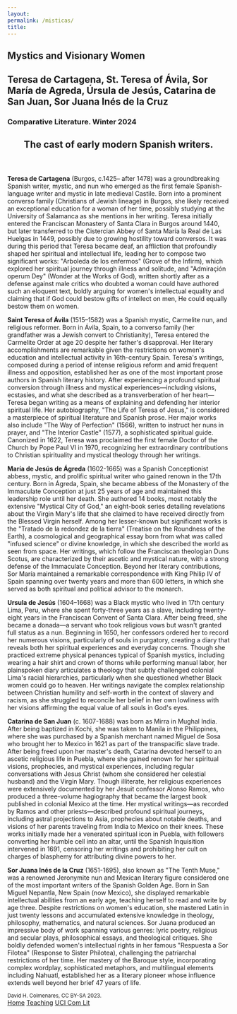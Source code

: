 ```yaml
--- 
layout: 
permalink: /misticas/
title:
---
```


<link rel="stylesheet" href="https://unpkg.com/tachyons@4.12.0/css/tachyons.min.css"/>
<article class="vh-100 dt w-100 bg-orange">
  <div class="dtc v-mid tc navy ph3 ph4-l">
    <h1 class="f6 f2-m f-subheadline-l fw6 tc helvetica">Mystics and Visionary Women</h1>
    <h2 class="f5 f2-m f-subheadline-l white fw5 garamond tc">Teresa de Cartagena, St. Teresa of Ávila, Sor María de Agreda, Úrsula de Jesús, Catarina de San Juan, Sor Juana Inés de la Cruz</h2>
    <h3 class="f2 fw7 ttu tracked lh-title mt0 mb3 avenir">Comparative Literature. Winter 2024</h3>
  </div>
</article>

<article class="cf pa3 mw9 center">
  <header class="fl w-100 w-50-l pa3-m pa4-l mb3 mb5-l">
    <h2 class="lh-title f b helvetica mt0">
      The cast of early modern Spanish writers.
    </h2>
  </header>
  
  <!-- Biographies Section -->
  <section class="fl w-100">
     <div class="fl w-100 w-50-m w-25-l pv3 pa3-m pa4-l">
      <div class="aspect-ratio aspect-ratio--3x4">
        <span style="background-image:url(https://orchardnotes.com/wp-content/uploads/2024/03/peasants-picking-manuscript.jpg);" class="cover bg-center aspect-ratio--object"></span>
      </div>
    </div>
    <div class="fl w-100 w-50-m w-25-l pa3-m pa4-l">
      <p class="f6 lh-copy garamond measure">
        <strong>Teresa de Cartagena</strong> (Burgos, c.1425– after 1478) was a groundbreaking Spanish writer, mystic, and nun who emerged as the first female Spanish-language writer and mystic in late medieval Castile. Born into a prominent converso family (Christians of Jewish lineage) in Burgos, she likely received an exceptional education for a woman of her time, possibly studying at the University of Salamanca as she mentions in her writing. Teresa initially entered the Franciscan Monastery of Santa Clara in Burgos around 1440, but later transferred to the Cistercian Abbey of Santa María la Real de Las Huelgas in 1449, possibly due to growing hostility toward conversos. It was during this period that Teresa became deaf, an affliction that profoundly shaped her spiritual and intellectual life, leading her to compose two significant works: "Arboleda de los enfermos" (Grove of the Infirm), which explored her spiritual journey through illness and solitude, and "Admiraçión operum Dey" (Wonder at the Works of God), written shortly after as a defense against male critics who doubted a woman could have authored such an eloquent text, boldly arguing for women's intellectual equality and claiming that if God could bestow gifts of intellect on men, He could equally bestow them on women.
      </p>
    </div>
    <div class="fl w-100 w-50-m w-25-l pv3 pa3-m pa4-l">
      <div class="aspect-ratio aspect-ratio--3x4">
        <span style="background-image:url(https://www.leafletonline.com/wp/wp-content/uploads/2024/10/StTeresaOfAvila.jpg);" class="cover bg-center aspect-ratio--object"></span>
      </div>
    </div>
    <div class="fl w-100 w-50-m w-25-l pa3-m pa4-l">
      <p class="f6 lh-copy measure">
        <strong>Saint Teresa of Ávila</strong> (1515–1582) was a Spanish mystic, Carmelite nun, and religious reformer. Born in Ávila, Spain, to a converso family (her grandfather was a Jewish convert to Christianity), Teresa entered the Carmelite Order at age 20 despite her father's disapproval. Her literary accomplishments are remarkable given the restrictions on women's education and intellectual activity in 16th-century Spain. Teresa's writings, composed during a period of intense religious reform and amid frequent illness and opposition, established her as one of the most important prose authors in Spanish literary history. After experiencing a profound spiritual conversion through illness and mystical experiences—including visions, ecstasies, and what she described as a transverberation of her heart—Teresa began writing as a means of explaining and defending her interior spiritual life. Her autobiography, "The Life of Teresa of Jesus," is considered a masterpiece of spiritual literature and Spanish prose. Her major works also include "The Way of Perfection" (1566), written to instruct her nuns in prayer, and "The Interior Castle" (1577), a sophisticated spiritual guide. Canonized in 1622, Teresa was proclaimed the first female Doctor of the Church by Pope Paul VI in 1970, recognizing her extraordinary contributions to Christian spirituality and mystical theology through her writings.      
      </p>
    </div>  
     <div class="fl w-100 w-50-m w-25-l pv3 pa3-m pa4-l">
      <div class="aspect-ratio aspect-ratio--3x4">
        <span style="background-image:url(https://mariadeagreda.org/wp-content/uploads/Retrato-de-Sor-M%C2%AA-de-Jes%C3%BAs.Siglo-XVII.jpg);" class="cover bg-center aspect-ratio--object"></span>
      </div>
    </div>
    <div class="fl w-100 w-50-m w-25-l pa3-m pa4-l">
      <p class="f6 lh-copy garamond measure">
        <strong>María de Jesús de Ágreda</strong> (1602-1665) was a Spanish Conceptionist abbess, mystic, and prolific spiritual writer who gained renown in the 17th century. Born in Ágreda, Spain, she became abbess of the Monastery of the Immaculate Conception at just 25 years of age and maintained this leadership role until her death. She authored 14 books, most notably the extensive "Mystical City of God," an eight-book series detailing revelations about the Virgin Mary's life that she claimed to have received directly from the Blessed Virgin herself. Among her lesser-known but significant works is the "Tratado de la redondez de la tierra" (Treatise on the Roundness of the Earth), a cosmological and geographical essay born from what was called "infused science" or divine knowledge, in which she described the world as seen from space. Her writings, which follow the Franciscan theologian Duns Scotus, are characterized by their ascetic and mystical nature, with a strong defense of the Immaculate Conception. Beyond her literary contributions, Sor María maintained a remarkable correspondence with King Philip IV of Spain spanning over twenty years and more than 600 letters, in which she served as both spiritual and political advisor to the monarch. 
      </p>
    </div>
    <div class="fl w-100 w-50-m w-25-l pv3 pa3-m pa4-l">
      <div class="aspect-ratio aspect-ratio--3x4">
        <span style="background-image:url(https://external-content.duckduckgo.com/iu/?u=http%3A%2F%2F1.bp.blogspot.com%2F-dfgvmbEjbi8%2FWxxXWJKSRQI%2FAAAAAAAAZcc%2F7zaXLehrMVQ3-zsTu21M79uoDKOiRprAACK4BGAYYCw%2Fs1600%2FURSULA%252BJESUS-724467.jpg&f=1&nofb=1&ipt=6b201536732cb95229e2662e3795b6051344b878cf2b40e6cb0ca159f75507f3&ipo=images);" class="cover bg-center aspect-ratio--object"></span>
      </div>
    </div>
    <div class="fl w-100 w-50-m w-25-l pa3-m pa4-l">
      <p class="f6 lh-copy garamond measure">
        <strong>Ursula de Jesús</strong> (1604–1668) was a Black mystic who lived in 17th century Lima, Peru, where she spent forty-three years as a slave, including twenty-eight years in the Franciscan Convent of Santa Clara. After being freed, she became a donada—a servant who took religious vows but wasn't granted full status as a nun. Beginning in 1650, her confessors ordered her to record her numerous visions, particularly of souls in purgatory, creating a diary that reveals both her spiritual experiences and everyday concerns. Though she practiced extreme physical penances typical of Spanish mystics, including wearing a hair shirt and crown of thorns while performing manual labor, her plainspoken diary articulates a theology that subtly challenged colonial Lima's racial hierarchies, particularly when she questioned whether Black women could go to heaven. Her writings navigate the complex relationship between Christian humility and self-worth in the context of slavery and racism, as she struggled to reconcile her belief in her own lowliness with her visions affirming the equal value of all souls in God's eyes.
      </p>
    </div>
    <div class="fl w-100 w-50-m w-25-l pv3 pa3-m pa4-l">
      <div class="aspect-ratio aspect-ratio--3x4">
        <span style="background-image:url(https://images.ctfassets.net/ssn6gmzvvg61/2pgyNmAACXw3s1BsHmhWfV/21af894d3f3f1330ed71f424fc38b869/MughalArtistDetail2.jpg);" class="cover bg-center aspect-ratio--object"></span>
      </div>
    </div>
    <div class="fl w-100 w-50-m w-25-l pa3-m pa4-l">
      <p class="f6 lh-copy garamond measure">
        <strong>Catarina de San Juan</strong> (c. 1607-1688) was born as Mirra in Mughal India. After being baptized in Kochi, she was taken to Manila in the Philippines, where she was purchased by a Spanish merchant named Miguel de Sosa who brought her to Mexico in 1621 as part of the transpacific slave trade. After being freed upon her master's death, Catarina devoted herself to an ascetic religious life in Puebla, where she gained renown for her spiritual visions, prophecies, and mystical experiences, including regular conversations with Jesus Christ (whom she considered her celestial husband) and the Virgin Mary. Though illiterate, her religious experiences were extensively documented by her Jesuit confessor Alonso Ramos, who produced a three-volume hagiography that became the largest book published in colonial Mexico at the time. Her mystical writings—as recorded by Ramos and other priests—described profound spiritual journeys, including astral projections to Asia, prophecies about notable deaths, and visions of her parents traveling from India to Mexico on their knees. These works initially made her a venerated spiritual icon in Puebla, with followers converting her humble cell into an altar, until the Spanish Inquisition intervened in 1691, censoring her writings and prohibiting her cult on charges of blasphemy for attributing divine powers to her.
      </p>
    </div>
    <div class="fl w-100 w-50-m w-25-l pv3 pa3-m pa4-l">
      <div class="aspect-ratio aspect-ratio--3x4">
        <span style="background-image:url(https://upload.wikimedia.org/wikipedia/commons/7/79/Sor_Juana_In%C3%A9s_de_la_Cruz_%281772%29.jpg);" class="cover bg-center aspect-ratio--object"></span>
      </div>
    </div>
    <div class="fl w-100 w-50-m w-25-l pa3-m pa4-l">
      <p class="f6 lh-copy garamond measure">
        <strong>Sor Juana Inés de la Cruz</strong> (1651-1695), also known as "The Tenth Muse," was a renowned Jeronymite nun and Mexican literary figure considered one of the most important writers of the Spanish Golden Age. Born in San Miguel Nepantla, New Spain (now Mexico), she displayed remarkable intellectual abilities from an early age, teaching herself to read and write by age three. Despite restrictions on women's education, she mastered Latin in just twenty lessons and accumulated extensive knowledge in theology, philosophy, mathematics, and natural sciences. Sor Juana produced an impressive body of work spanning various genres: lyric poetry, religious and secular plays, philosophical essays, and theological critiques. She boldly defended women's intellectual rights in her famous "Respuesta a Sor Filotea" (Response to Sister Philotea), challenging the patriarchal restrictions of her time. Her mastery of the Baroque style, incorporating complex wordplay, sophisticated metaphors, and multilingual elements including Nahuatl, established her as a literary pioneer whose influence extends well beyond her brief 47 years of life.
      </p>
    </div>
  </section>
</article>

<footer class="pv4 ph3 ph5-m bg-orange ph6-l mid-gray">
  <small class="f6 db light-gray code tc">David H. Colmenares, CC BY-SA 2023.</small>
  <div class="tc code mt3">
    <a href="http://dhcg.xyz" title="Home" class="f6 dib ph2 link white dim">Home</a>
    <a href="/courses/" title="Courses" class="f6 dib ph2 link white dim">Teaching</a>
    <a href="https://www.humanities.uci.edu/complit"  title="UCI" class="f6 dib ph2 link white dim">UCI Com Lit</a>
  </div>
</footer>
